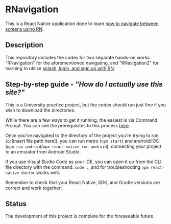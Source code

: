 # RNavigation
This is a React Native application done to learn [how to navigate between screens using RN](https://aboutreact.com/react-native-stack-navigation/#React-Navigation).

## Description
This repository includes the codes for two separate hands-on works: "RNavigation" for the aforementioned navigating, and "RNavigation2" for learning to utilize [splash, login, and sign up with RN](https://aboutreact.com/react-native-login-and-signup/).


## Step-by-step guide - *"How do I actually use this site?"*
This is a University practice project, but the codes should run just fine if you wish to download the directories.

While there are a few ways to get it running, the easiest is via Command Prompt. You can see the prerequisites to this process [here](https://reactnative.dev/docs/environment-setup?guide=native#:~:text=Installing%20dependencies).

Once you've navigated to the directory of the project you're trying to run (`cd`[insert file path here]), you can run metro (`npm start`) and android/iOS (`npm run android`/`npx react-native run android`), connecting your project to an emulator from Android Studio. 

If you use Visual Studio Code as your IDE, you can open it up from the CLI file directory with the command: `code .`, and for troubleshooting `npm react-native doctor` works well.

Remember to check that your React Native, SDK, and Gradle versions are correct and work together!

## Status
The development of this project is complete for the foreseeable future.
